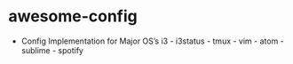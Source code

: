 # awesome-config
- Config Implementation for Major OS’s
i3 - i3status - tmux - vim - atom - sublime - spotify 
